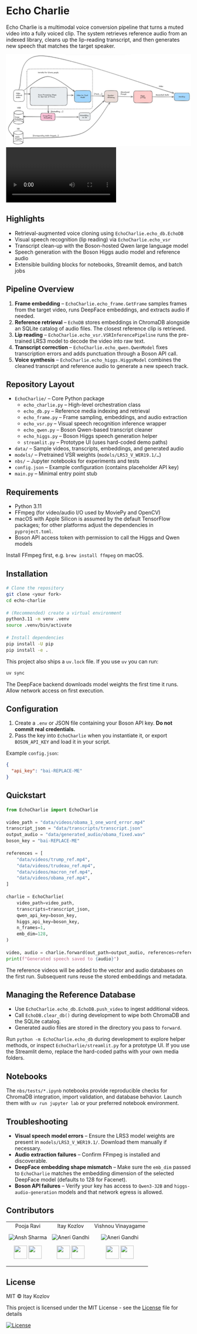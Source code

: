 # Echo Charlie

Echo Charlie is a multimodal voice conversion pipeline that turns a muted
video into a fully voiced clip. The system retrieves reference audio from an
indexed library, cleans up the lip-reading transcript, and then generates
new speech that matches the target speaker.

![Picture](data/submission/flow.jpeg)
![Demo Video](data/submission/hackathon_video.mp4)

## Highlights
- Retrieval-augmented voice cloning using `EchoCharlie.echo_db.EchoDB`
- Visual speech recognition (lip reading) via `EchoCharlie.echo_vsr`
- Transcript clean-up with the Boson-hosted Qwen large language model
- Speech generation with the Boson Higgs audio model and reference audio
- Extensible building blocks for notebooks, Streamlit demos, and batch jobs

## Pipeline Overview
1. **Frame embedding** – `EchoCharlie.echo_frame.GetFrame` samples frames from
   the target video, runs DeepFace embeddings, and extracts audio if needed.
2. **Reference retrieval** – `EchoDB` stores embeddings in ChromaDB alongside
   an SQLite catalog of audio files. The closest reference clip is retrieved.
3. **Lip reading** – `EchoCharlie.echo_vsr.VSRInferencePipeline` runs the
   pre-trained LRS3 model to decode the video into raw text.
4. **Transcript correction** – `EchoCharlie.echo_qwen.QwenModel` fixes
   transcription errors and adds punctuation through a Boson API call.
5. **Voice synthesis** – `EchoCharlie.echo_higgs.HiggsModel` combines the
   cleaned transcript and reference audio to generate a new speech track.

## Repository Layout
- `EchoCharlie/` – Core Python package
  - `echo_charlie.py` – High-level orchestration class
  - `echo_db.py` – Reference media indexing and retrieval
  - `echo_frame.py` – Frame sampling, embeddings, and audio extraction
  - `echo_vsr.py` – Visual speech recognition inference wrapper
  - `echo_qwen.py` – Boson Qwen-based transcript cleaner
  - `echo_higgs.py` – Boson Higgs speech generation helper
  - `streamlit.py` – Prototype UI (uses hard-coded demo paths)
- `data/` – Sample videos, transcripts, embeddings, and generated audio
- `models/` – Pretrained VSR weights (`models/LRS3_V_WER19.1/…`)
- `nbs/` – Jupyter notebooks for experiments and tests
- `config.json` – Example configuration (contains placeholder API key)
- `main.py` – Minimal entry point stub

## Requirements
- Python 3.11
- FFmpeg (for video/audio I/O used by MoviePy and OpenCV)
- macOS with Apple Silicon is assumed by the default TensorFlow packages;
  for other platforms adjust the dependencies in `pyproject.toml`.
- Boson API access token with permission to call the Higgs and Qwen models

Install FFmpeg first, e.g. `brew install ffmpeg` on macOS.

## Installation
```bash
# Clone the repository
git clone <your fork>
cd echo-charlie

# (Recommended) create a virtual environment
python3.11 -m venv .venv
source .venv/bin/activate

# Install dependencies
pip install -U pip
pip install -e .
```

This project also ships a `uv.lock` file. If you use `uv` you can run:

```bash
uv sync
```

The DeepFace backend downloads model weights the first time it runs. Allow
network access on first execution.

## Configuration
1. Create a `.env` or JSON file containing your Boson API key. **Do not commit
   real credentials.**
2. Pass the key into `EchoCharlie` when you instantiate it, or export
   `BOSON_API_KEY` and load it in your script.

Example `config.json`:
```json
{
  "api_key": "bai-REPLACE-ME"
}
```

## Quickstart
```python
from EchoCharlie import EchoCharlie

video_path = "data/videos/obama_1_one_word_error.mp4"
transcript_json = "data/transcripts/transcript.json"
output_audio = "data/generated_audio/obama_fixed.wav"
boson_key = "bai-REPLACE-ME"

references = [
    "data/videos/trump_ref.mp4",
    "data/videos/trudeau_ref.mp4",
    "data/videos/macron_ref.mp4",
    "data/videos/obama_ref.mp4",
]

charlie = EchoCharlie(
    video_path=video_path,
    transcripts=transcript_json,
    qwen_api_key=boson_key,
    higgs_api_key=boson_key,
    n_frames=1,
    emb_dim=128,
)

video, audio = charlie.forward(out_path=output_audio, references=references)
print(f"Generated speech saved to {audio}")
```

The reference videos will be added to the vector and audio databases on the
first run. Subsequent runs reuse the stored embeddings and metadata.

## Managing the Reference Database
- Use `EchoCharlie.echo_db.EchoDB.push_video` to ingest additional videos.
- Call `EchoDB.clear_db()` during development to wipe both ChromaDB and the
  SQLite catalog.
- Generated audio files are stored in the directory you pass to `forward`.

Run `python -m EchoCharlie.echo_db` during development to explore helper
methods, or inspect `EchoCharlie/streamlit.py` for a prototype UI. If you use
the Streamlit demo, replace the hard-coded paths with your own media folders.

## Notebooks
The `nbs/tests/*.ipynb` notebooks provide reproducible checks for ChromaDB
integration, import validation, and database behavior. Launch them with
`uv run jupyter lab` or your preferred notebook environment.

## Troubleshooting
- **Visual speech model errors** – Ensure the LRS3 model weights are present in
  `models/LRS3_V_WER19.1/`. Download them manually if necessary.
- **Audio extraction failures** – Confirm FFmpeg is installed and discoverable.
- **DeepFace embedding shape mismatch** – Make sure the `emb_dim` passed to
  `EchoCharlie` matches the embedding dimension of the selected DeepFace
  model (defaults to 128 for Facenet).
- **Boson API failures** – Verify your key has access to `Qwen3-32B` and
  `higgs-audio-generation` models and that network egress is allowed.


## Contributors


<table align="center">
<tr align="center">


<td width:25%>
Pooja Ravi

<p align="center">
<img src = "https://avatars3.githubusercontent.com/u/66198904?s=460&u=06bd3edde2858507e8c42569d76d61b3491243ad&v=4"  height="120" alt="Ansh Sharma">
</p>
<p align="center">
<a href = "https://github.com/01pooja10"><img src = "http://www.iconninja.com/files/241/825/211/round-collaboration-social-github-code-circle-network-icon.svg" width="36" height = "36"/></a>
<a href = "https://www.linkedin.com/in/pooja-ravi-9b88861b2/">
<img src = "http://www.iconninja.com/files/863/607/751/network-linkedin-social-connection-circular-circle-media-icon.svg" width="36" height="36"/>
</a>
</p>
</td>


<td width:25%>
Itay Kozlov

<p align="center">
<img src = "https://avatars.githubusercontent.com/u/40311799?v=4"  height="120" alt="Aneri Gandhi">
</p>
<p align="center">
<a href = "https://github.com/ikozl090"><img src = "http://www.iconninja.com/files/241/825/211/round-collaboration-social-github-code-circle-network-icon.svg" width="36" height = "36"/></a>
<a href = "https://www.linkedin.com/in/itay-kozlov/">
<img src = "http://www.iconninja.com/files/863/607/751/network-linkedin-social-connection-circular-circle-media-icon.svg" width="36" height="36"/>
</a>
</p>
</td>


<td width:25%>
Vishnou Vinayagame

<p align="center">
<img src = "https://avatars.githubusercontent.com/u/63657533?v=4"  height="120" alt="Aneri Gandhi">
</p>
<p align="center">
<a href = "https://github.com/vishnouvina"><img src = "http://www.iconninja.com/files/241/825/211/round-collaboration-social-github-code-circle-network-icon.svg" width="36" height = "36"/></a>
<a href = "https://www.linkedin.com/in/vinayagame-vishnou/">
<img src = "http://www.iconninja.com/files/863/607/751/network-linkedin-social-connection-circular-circle-media-icon.svg" width="36" height="36"/>
</a>
</p>
</td>


</table>


## License
MIT © Itay Kozlov

This project is licensed under the MIT License - see the [License](LICENSE) file for details

[![License](http://img.shields.io/:license-mit-blue.svg?style=flat-square)](http://badges.mit-license.org)
